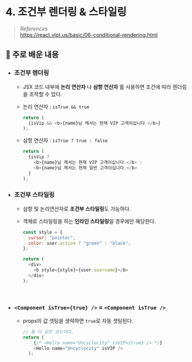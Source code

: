 # 4. 조건부 렌더링 & 스타일링

> _References_ <br> https://react.vlpt.us/basic/06-conditional-rendering.html

## 📕 주로 배운 내용

- ### 조건부 렌더링

  - JSX 코드 내부에 **논리 연산자** 나 **삼항 연산자** 를 사용하면 조건에 따라 렌더링을 조작할 수 있다.

  - 논리 연산자 : `isTrue && true`

    ```javascript
    return (
      {isVip && <b>{name}님 께서는 현재 VIP 고객이십니다.</b>}
    );
    ```

  - 삼항 연산자 : `isTrue ? true : false`

    ```javascript
    return (
      {isVip ?
        <b>{name}님 께서는 현재 VIP 고객이십니다.</b> :
        <b>{name}님 께서는 현재 일반 고객이십니다.</b>
      }
    );
    ```

- ### 조건부 스타일링

  - 삼항 및 논리연산자로 **조건부 스타일링**도 가능하다.
  - 객체로 스타일링을 하는 **인라인 스타일링**일 경우에만 해당한다.

    ```javascript
    const style = {
      cursor: "pointer",
      color: user.active ? "green" : "black",
    };
    ```

    ```javascript
    return (
      <div>
        <b style={style}>{user.username}</b>
      </div>
    );
    ```

<br>

- ### `<Component isTrue={true} />` **=** `<Component isTrue />`

  - props의 값 셋팅을 생략하면 `true`로 자동 셋팅된다.

    ```javascript
    // 둘 다 같은 코드이다.
    return (
        {/* <Hello name="Uncyclocity" isVIP={true} /> */}
        <Hello name="Uncyclocity" isVIP />
      );
    ```
